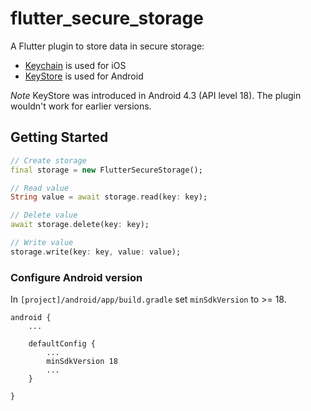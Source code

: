 # flutter_secure_storage

A Flutter plugin to store data in secure storage:
* [Keychain](https://developer.apple.com/library/content/documentation/Security/Conceptual/keychainServConcepts/01introduction/introduction.html#//apple_ref/doc/uid/TP30000897-CH203-TP1) is used for iOS 
* [KeyStore](https://developer.android.com/training/articles/keystore.html) is used for Android

*Note* KeyStore was introduced in Android 4.3 (API level 18). The plugin wouldn't work for earlier versions.

## Getting Started
```dart
// Create storage
final storage = new FlutterSecureStorage();

// Read value 
String value = await storage.read(key: key);

// Delete value 
await storage.delete(key: key);

// Write value 
storage.write(key: key, value: value);
```

### Configure Android version 
In `[project]/android/app/build.gradle` set `minSdkVersion` to >= 18.
```
android {
    ...
    
    defaultConfig {
        ...
        minSdkVersion 18
        ...
    }

}
```